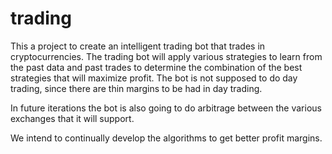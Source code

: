 # trading


This a project to create an intelligent trading bot that trades in cryptocurrencies.
The trading bot will apply various strategies to learn from the past data and past trades to determine 
the combination of the best strategies that will maximize profit. The bot is not supposed to do 
day trading, since there are thin margins to be had in day trading. 

In future iterations the bot is also going to do arbitrage between the various 
exchanges that it will support. 

We intend to continually develop the algorithms to get better profit margins. 